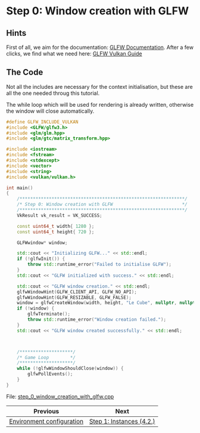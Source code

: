 # **Step 0: Window creation with GLFW**
## **Hints**
First of all, we aim for the documentation: [GLFW Documentation](https://www.glfw.org/documentation.html). After a few clicks, we find what we need here: [GLFW Vulkan Guide](https://www.glfw.org/docs/latest/vulkan_guide.html)

## **The Code**
Not all the includes are necessary for the context initialisation, but these are all the one needed throug this tutorial.

The while loop which will be used for rendering is already written, otherwise the window will close automatically.

```C++
#define GLFW_INCLUDE_VULKAN
#include <GLFW/glfw3.h>
#include <glm/glm.hpp>
#include <glm/gtc/matrix_transform.hpp>

#include <iostream>
#include <fstream>
#include <stdexcept>
#include <vector>
#include <string>
#include <vulkan/vulkan.h>

int main()
{
	/**************************************************************/
	/* Step 0: Window creation with GLFW                          */
	/**************************************************************/
	VkResult vk_result = VK_SUCCESS;

	const uint64_t width{ 1280 };
	const uint64_t height{ 720 };

	GLFWwindow* window;

	std::cout << "Initializing GLFW..." << std::endl;
	if (!glfwInit()) {
		throw std::runtime_error("Failed to initialise GLFW");
	}
	std::cout << "GLFW initialized with success." << std::endl;

	std::cout << "GLFW window creation." << std::endl;
	glfwWindowHint(GLFW_CLIENT_API, GLFW_NO_API);
	glfwWindowHint(GLFW_RESIZABLE, GLFW_FALSE);
	window = glfwCreateWindow(width, height, "Le Cube", nullptr, nullptr);
	if (!window) {
		glfwTerminate();
		throw std::runtime_error("Window creation failed.");
	}
	std::cout << "GLFW window created successfully." << std::endl;



	/********************/
	/* Game Loop        */
	/********************/
	while (!glfwWindowShouldClose(window)) {
		glfwPollEvents();
	}
}
```

File: [step_0_window_creation_with_glfw.cpp](../Code/step_0_window_creation_with_glfw.cpp)

| Previous | Next |
|---|---|
| [Environment configuration](environment_configuration.md) | [Step 1: Instances (4.2.)](instance.md) |